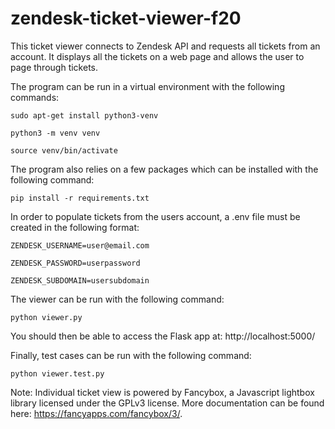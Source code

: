 # zendesk-ticket-viewer-f20

This ticket viewer connects to Zendesk API and requests all tickets from an account. It displays all the tickets on a web page and allows the user to page through tickets. 


The program can be run in a virtual environment with the following commands:

```
sudo apt-get install python3-venv

python3 -m venv venv

source venv/bin/activate
```


The program also relies on a few packages which can be installed with the following command:

`pip install -r requirements.txt`


In order to populate tickets from the users account, a .env file must be created in the following format:

```
ZENDESK_USERNAME=user@email.com

ZENDESK_PASSWORD=userpassword

ZENDESK_SUBDOMAIN=usersubdomain
```


The viewer can be run with the following command:

`python viewer.py`


You should then be able to access the Flask app at: http://localhost:5000/


Finally, test cases can be run with the following command:

`python viewer.test.py`


Note: Individual ticket view is powered by Fancybox, a Javascript lightbox library licensed under the GPLv3 license. More documentation can be found here: https://fancyapps.com/fancybox/3/.
